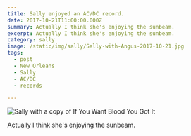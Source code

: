 ```yaml
---
title: Sally enjoyed an AC/DC record.
date: 2017-10-21T11:00:00.000Z
summary: Actually I think she's enjoying the sunbeam.
excerpt: Actually I think she's enjoying the sunbeam.
category: sally
image: /static/img/sally/Sally-with-Angus-2017-10-21.jpg
tags:
  - post 
  - New Orleans
  - Sally
  - AC/DC
  - records

---
```


![Sally with a copy of If You Want Blood You Got It](/static/img/sally/Sally-with-Angus-2017-10-21.jpg "Sally with a copy of If you Want Blood You Got It")

Actually I think she's enjoying the sunbeam.